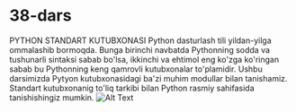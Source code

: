 # 38-dars
PYTHON STANDART KUTUBXONASI
Python dasturlash tili yildan-yilga ommalashib bormoqda. Bunga birinchi navbatda Pythonning sodda va tushunarli sintaksi sabab bo'lsa, ikkinchi va ehtimol eng ko'zga ko'ringan sabab bu Pythonning keng qamrovli kutubxonalar to'plamidir. Ushbu darsimizda Pytyon kutubxonasidagi ba'zi muhim modullar bilan tanishamiz. Standart kutubxonanig to'liq tarkibi bilan Python rasmiy sahifasida tanishishingiz mumkin.
![Alt Text](https://media.giphy.com/media/vFKqnCdLPNOKc/giphy.gif)
